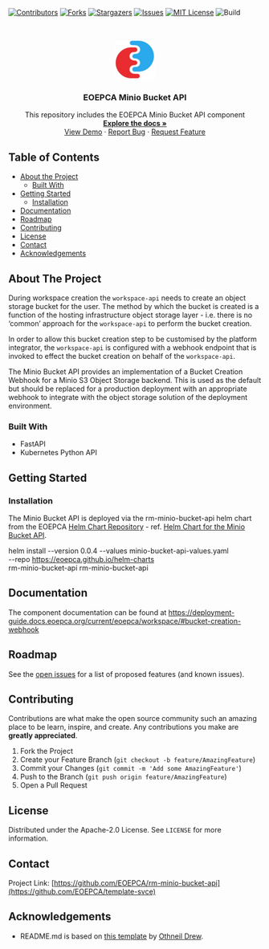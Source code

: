 <!-- PROJECT SHIELDS -->
<!--
*** See the bottom of this document for the declaration of the reference variables
*** for contributors-url, forks-url, etc. This is an optional, concise syntax you may use.
*** https://www.markdownguide.org/basic-syntax/#reference-style-links
-->

[![Contributors][contributors-shield]][contributors-url]
[![Forks][forks-shield]][forks-url]
[![Stargazers][stars-shield]][stars-url]
[![Issues][issues-shield]][issues-url]
[![MIT License][license-shield]][license-url]
![Build][build-shield]

<!-- PROJECT LOGO -->
<br />
<p align="center">
  <a href="https://github.com/EOEPCA/rm-minio-bucket-api">
    <img src="images/logo.png" alt="Logo" width="80" height="80">
  </a>

  <h3 align="center">EOEPCA Minio Bucket API</h3>

  <p align="center">
    This repository includes the EOEPCA Minio Bucket API component
    <br />
    <a href="https://github.com/EOEPCA/rm-minio-bucket-api"><strong>Explore the docs »</strong></a>
    <br />
    <a href="https://github.com/EOEPCA/rm-minio-bucket-api">View Demo</a>
    ·
    <a href="https://github.com/EOEPCA/rm-minio-bucket-api/issues">Report Bug</a>
    ·
    <a href="https://github.com/EOEPCA/rm-minio-bucket-api/issues">Request Feature</a>
  </p>
</p>

<!-- TABLE OF CONTENTS -->

## Table of Contents

- [About the Project](#about-the-project)
  - [Built With](#built-with)
- [Getting Started](#getting-started)
  - [Installation](#installation)
- [Documentation](#documentation)
- [Roadmap](#roadmap)
- [Contributing](#contributing)
- [License](#license)
- [Contact](#contact)
- [Acknowledgements](#acknowledgements)

<!-- ABOUT THE PROJECT -->

## About The Project

During workspace creation the `workspace-api` needs to create an object storage bucket for the user. The method by which the bucket is created is a function of the hosting infrastructure object storage layer - i.e. there is no ‘common’ approach for the `workspace-api` to perform the bucket creation.

In order to allow this bucket creation step to be customised by the platform integrator, the `workspace-api` is configured with a webhook endpoint that is invoked to effect the bucket creation on behalf of the `workspace-api`.

The Minio Bucket API provides an implementation of a Bucket Creation Webhook for a Minio S3 Object Storage backend. This is used as the default but should be replaced for a production deployment with an appropriate webhook to integrate with the object storage solution of the deployment environment.


### Built With

- FastAPI
- Kubernetes Python API

<!-- GETTING STARTED -->

## Getting Started

### Installation

The Minio Bucket API is deployed via the rm-minio-bucket-api helm chart from the EOEPCA [Helm Chart Repository](https://eoepca.github.io/helm-charts) - ref. [ Helm Chart for the Minio Bucket API](https://github.com/EOEPCA/helm-charts/blob/main/charts/rm-minio-bucket-api).

  helm install --version 0.0.4 --values minio-bucket-api-values.yaml \
    --repo https://eoepca.github.io/helm-charts \
    rm-minio-bucket-api rm-minio-bucket-api


## Documentation

The component documentation can be found at https://deployment-guide.docs.eoepca.org/current/eoepca/workspace/#bucket-creation-webhook

<!-- USAGE EXAMPLES -->


<!-- ROADMAP -->

## Roadmap

See the [open issues](https://github.com/EOEPCA/rm-minio-bucket-api/issues) for a list of proposed features (and known issues).

<!-- CONTRIBUTING -->

## Contributing

Contributions are what make the open source community such an amazing place to be learn, inspire, and create. Any contributions you make are **greatly appreciated**.

1. Fork the Project
2. Create your Feature Branch (`git checkout -b feature/AmazingFeature`)
3. Commit your Changes (`git commit -m 'Add some AmazingFeature'`)
4. Push to the Branch (`git push origin feature/AmazingFeature`)
5. Open a Pull Request

<!-- LICENSE -->

## License

Distributed under the Apache-2.0 License. See `LICENSE` for more information.

<!-- CONTACT -->

## Contact

Project Link: [https://github.com/EOEPCA/rm-minio-bucket-api](https://github.com/EOEPCA/template-svce)

<!-- ACKNOWLEDGEMENTS -->

## Acknowledgements

- README.md is based on [this template](https://github.com/othneildrew/Best-README-Template) by [Othneil Drew](https://github.com/othneildrew).

<!-- MARKDOWN LINKS & IMAGES -->
<!-- https://www.markdownguide.org/basic-syntax/#reference-style-links -->

[contributors-shield]: https://img.shields.io/github/contributors/EOEPCA/rm-minio-bucket-api.svg?style=flat-square
[contributors-url]: https://github.com/EOEPCA/rm-minio-bucket-api/graphs/contributors
[forks-shield]: https://img.shields.io/github/forks/EOEPCA/rm-minio-bucket-api.svg?style=flat-square
[forks-url]: https://github.com/EOEPCA/rm-minio-bucket-api/network/members
[stars-shield]: https://img.shields.io/github/stars/EOEPCA/rm-minio-bucket-api.svg?style=flat-square
[stars-url]: https://github.com/EOEPCA/rm-minio-bucket-api/stargazers
[issues-shield]: https://img.shields.io/github/issues/EOEPCA/rm-minio-bucket-api.svg?style=flat-square
[issues-url]: https://github.com/EOEPCA/rm-minio-bucket-api/issues
[license-shield]: https://img.shields.io/github/license/EOEPCA/rm-minio-bucket-api.svg?style=flat-square
[license-url]: https://github.com/EOEPCA/rm-minio-bucket-api/blob/master/LICENSE
[build-shield]: https://www.travis-ci.com/EOEPCA/rm-minio-bucket-api.svg?branch=master

